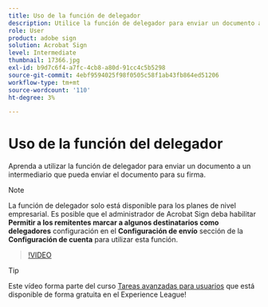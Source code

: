 ```yaml
---
title: Uso de la función de delegador
description: Utilice la función de delegador para enviar un documento a un intermediario que pueda enviar el documento para su firma
role: User
product: adobe sign
solution: Acrobat Sign
level: Intermediate
thumbnail: 17366.jpg
exl-id: b9d7c6f4-a7fc-4cb8-a80d-91cc4c5b5298
source-git-commit: 4ebf9594025f98f0505c58f1ab43fb864ed51206
workflow-type: tm+mt
source-wordcount: '110'
ht-degree: 3%

---
```


# Uso de la función del delegador

Aprenda a utilizar la función de delegador para enviar un documento a un intermediario que pueda enviar el documento para su firma.

>[!NOTE]
>
>La función de delegador solo está disponible para los planes de nivel empresarial. Es posible que el administrador de Acrobat Sign deba habilitar **Permitir a los remitentes marcar a algunos destinatarios como delegadores** configuración en el **Configuración de envío** sección de la **Configuración de cuenta** para utilizar esta función.

>[!VIDEO](https://video.tv.adobe.com/v/343621?quality=12&learn=on&hidetitle=true)

>[!TIP]
>
>Este vídeo forma parte del curso [Tareas avanzadas para usuarios](https://experienceleague.adobe.com/?recommended=Sign-U-1-2020.3) que está disponible de forma gratuita en el Experience League!
